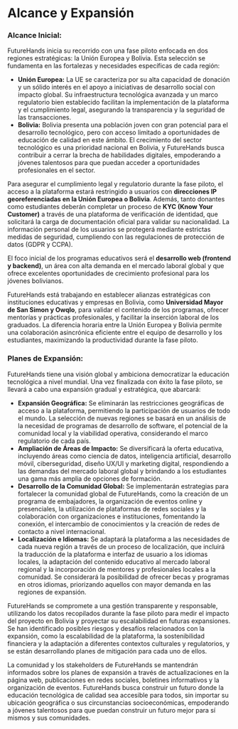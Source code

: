 # Alcance y Expansión

### Alcance Inicial:

FutureHands inicia su recorrido con una fase piloto enfocada en dos regiones estratégicas: la Unión Europea y Bolivia. Esta selección se fundamenta en las fortalezas y necesidades específicas de cada región:

* **Unión Europea:** La UE se caracteriza por su alta capacidad de donación y un sólido interés en el apoyo a iniciativas de desarrollo social con impacto global. Su infraestructura tecnológica avanzada y un marco regulatorio bien establecido facilitan la implementación de la plataforma y el cumplimiento legal, asegurando la transparencia y la seguridad de las transacciones.
* **Bolivia:** Bolivia presenta una población joven con gran potencial para el desarrollo tecnológico, pero con acceso limitado a oportunidades de educación de calidad en este ámbito. El crecimiento del sector tecnológico es una prioridad nacional en Bolivia, y FutureHands busca contribuir a cerrar la brecha de habilidades digitales, empoderando a jóvenes talentosos para que puedan acceder a oportunidades profesionales en el sector.

Para asegurar el cumplimiento legal y regulatorio durante la fase piloto, el acceso a la plataforma estará restringido a usuarios con **direcciones IP georeferenciadas en la Unión Europea o Bolivia**. Además, tanto donantes como estudiantes deberán completar un proceso de **KYC (Know Your Customer)** a través de una plataforma de verificación de identidad, que solicitará la carga de documentación oficial para validar su nacionalidad. La información personal de los usuarios se protegerá mediante estrictas medidas de seguridad, cumpliendo con las regulaciones de protección de datos (GDPR y CCPA).

El foco inicial de los programas educativos será el **desarrollo web (frontend y backend)**, un área con alta demanda en el mercado laboral global y que ofrece excelentes oportunidades de crecimiento profesional para los jóvenes bolivianos.

FutureHands está trabajando en establecer alianzas estratégicas con instituciones educativas y empresas en Bolivia, como **Universidad Mayor de San Simon y Owqlo**, para validar el contenido de los programas, ofrecer mentorías y prácticas profesionales, y facilitar la inserción laboral de los graduados. La diferencia horaria entre la Unión Europea y Bolivia permite una colaboración asincrónica eficiente entre el equipo de desarrollo y los estudiantes, maximizando la productividad durante la fase piloto.

### Planes de Expansión:

FutureHands tiene una visión global y ambiciona democratizar la educación tecnológica a nivel mundial. Una vez finalizada con éxito la fase piloto, se llevará a cabo una expansión gradual y estratégica, que abarcará:

* **Expansión Geográfica:** Se eliminarán las restricciones geográficas de acceso a la plataforma, permitiendo la participación de usuarios de todo el mundo. La selección de nuevas regiones se basará en un análisis de la necesidad de programas de desarrollo de software, el potencial de la comunidad local y la viabilidad operativa, considerando el marco regulatorio de cada país.
* **Ampliación de Áreas de Impacto:** Se diversificará la oferta educativa, incluyendo áreas como ciencia de datos, inteligencia artificial, desarrollo móvil, ciberseguridad, diseño UX/UI y marketing digital, respondiendo a las demandas del mercado laboral global y brindando a los estudiantes una gama más amplia de opciones de formación.
* **Desarrollo de la Comunidad Global:** Se implementarán estrategias para fortalecer la comunidad global de FutureHands, como la creación de un programa de embajadores, la organización de eventos online y presenciales, la utilización de plataformas de redes sociales y la colaboración con organizaciones e instituciones, fomentando la conexión, el intercambio de conocimientos y la creación de redes de contacto a nivel internacional.
* **Localización e Idiomas:** Se adaptará la plataforma a las necesidades de cada nueva región a través de un proceso de localización, que incluirá la traducción de la plataforma e interfaz de usuario a los idiomas locales, la adaptación del contenido educativo al mercado laboral regional y la incorporación de mentores y profesionales locales a la comunidad. Se considerará la posibilidad de ofrecer becas y programas en otros idiomas, priorizando aquellos con mayor demanda en las regiones de expansión.

FutureHands se compromete a una gestión transparente y responsable, utilizando los datos recopilados durante la fase piloto para medir el impacto del proyecto en Bolivia y proyectar su escalabilidad en futuras expansiones. Se han identificado posibles riesgos y desafíos relacionados con la expansión, como la escalabilidad de la plataforma, la sostenibilidad financiera y la adaptación a diferentes contextos culturales y regulatorios, y se están desarrollando planes de mitigación para cada uno de ellos.

La comunidad y los stakeholders de FutureHands se mantendrán informados sobre los planes de expansión a través de actualizaciones en la página web, publicaciones en redes sociales, boletines informativos y la organización de eventos. FutureHands busca construir un futuro donde la educación tecnológica de calidad sea accesible para todos, sin importar su ubicación geográfica o sus circunstancias socioeconómicas, empoderando a jóvenes talentosos para que puedan construir un futuro mejor para sí mismos y sus comunidades.
